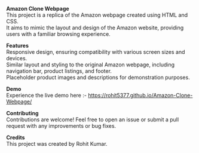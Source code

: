 **Amazon Clone Webpage**<br>
This project is a replica of the Amazon webpage created using HTML and CSS.<br> It aims to mimic the layout and design of the Amazon website, providing users with a familiar browsing experience.

**Features**<br>
Responsive design, ensuring compatibility with various screen sizes and devices.<br>
Similar layout and styling to the original Amazon webpage, including navigation bar, product listings, and footer.<br>
Placeholder product images and descriptions for demonstration purposes.<br>

**Demo**<br>
Experience the live demo here :- https://rohit5377.github.io/Amazon-Clone-Webpage/

**Contributing**<br>
Contributions are welcome! Feel free to open an issue or submit a pull request with any improvements or bug fixes.

**Credits**<br>
This project was created by Rohit Kumar.
